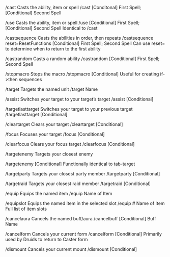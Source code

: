 /cast
Casts the ability, item or spell
/cast [Conditonal] First Spell; [Conditional] Second Spell

/use
Casts the ability, item or spell
/use [Conditional] First Spell; [Conditional] Second Spell
Identical to /cast

/castsequence
Casts the abilities in order, then repeats
/castsequence reset=ResetFunctions [Conditional] First Spell; Second Spell
Can use reset= to determine when to return to the first ability

/castrandom Casts a random ability
/castrandom [Conditional] First Spell; Second Spell

/stopmacro
Stops the macro /stopmacro [Conditional]
Useful for creating if->then sequences

/target
Targets the named unit
/target Name

/assist
Switches your target to your target’s target
/assist [Conditional]

/targetlasttarget
Switches your target to your previous target
/targetlasttarget [Conditional]

/cleartarget
Clears your target
/cleartarget [Conditional]

/focus
Focuses your target
/focus [Conditional]

/clearfocus
Clears your focus target
/clearfocus [Conditional]

/targetenemy
Targets your closest enemy

/targetenemy [Conditional]
Functionally identical to tab-target

/targetparty
Targets your closest party member
/targetparty [Conditional]

/targetraid Targets your closest raid member
/targetraid [Conditional]

/equip  Equips the named item
/equip Name of Item

/equipslot  Equips the named item in the selected slot
/equip # Name of Item Full list of item slots

/cancelaura
Cancels the named buff/aura
/cancelbuff [Conditional] Buff Name

/cancelform
Cancels your current form
/cancelform [Conditional]
Primarily used by Druids to return to Caster form

/dismount
Cancels your current mount
/dismount [Conditional]

